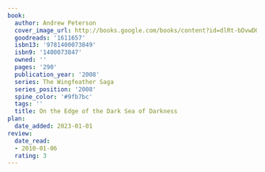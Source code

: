 ```yaml
---
book:
  author: Andrew Peterson
  cover_image_url: http://books.google.com/books/content?id=dlRt-bDvwDQC&printsec=frontcover&img=1&zoom=1&edge=curl&source=gbs_api
  goodreads: '1611657'
  isbn13: '9781400073849'
  isbn9: '1400073847'
  owned: ''
  pages: '290'
  publication_year: '2008'
  series: The Wingfeather Saga
  series_position: '2008'
  spine_color: '#9fb7bc'
  tags: ''
  title: On the Edge of the Dark Sea of Darkness
plan:
  date_added: 2023-01-01
review:
  date_read:
  - 2010-01-06
  rating: 3
---
```

